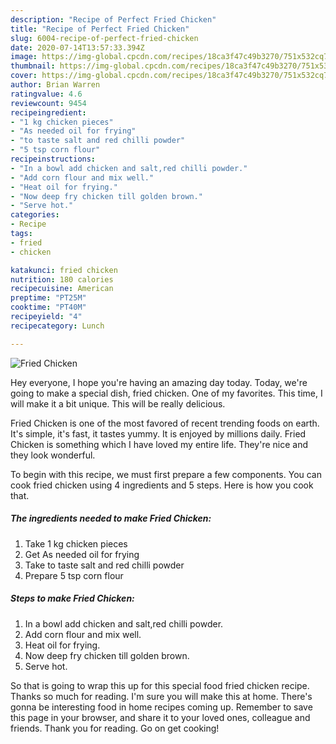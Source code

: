 ```yaml
---
description: "Recipe of Perfect Fried Chicken"
title: "Recipe of Perfect Fried Chicken"
slug: 6004-recipe-of-perfect-fried-chicken
date: 2020-07-14T13:57:33.394Z
image: https://img-global.cpcdn.com/recipes/18ca3f47c49b3270/751x532cq70/fried-chicken-recipe-main-photo.jpg
thumbnail: https://img-global.cpcdn.com/recipes/18ca3f47c49b3270/751x532cq70/fried-chicken-recipe-main-photo.jpg
cover: https://img-global.cpcdn.com/recipes/18ca3f47c49b3270/751x532cq70/fried-chicken-recipe-main-photo.jpg
author: Brian Warren
ratingvalue: 4.6
reviewcount: 9454
recipeingredient:
- "1 kg chicken pieces"
- "As needed oil for frying"
- "to taste salt and red chilli powder"
- "5 tsp corn flour"
recipeinstructions:
- "In a bowl add chicken and salt,red chilli powder."
- "Add corn flour and mix well."
- "Heat oil for frying."
- "Now deep fry chicken till golden brown."
- "Serve hot."
categories:
- Recipe
tags:
- fried
- chicken

katakunci: fried chicken 
nutrition: 180 calories
recipecuisine: American
preptime: "PT25M"
cooktime: "PT40M"
recipeyield: "4"
recipecategory: Lunch

---
```



![Fried Chicken](https://img-global.cpcdn.com/recipes/18ca3f47c49b3270/751x532cq70/fried-chicken-recipe-main-photo.jpg)

Hey everyone, I hope you're having an amazing day today. Today, we're going to make a special dish, fried chicken. One of my favorites. This time, I will make it a bit unique. This will be really delicious.

Fried Chicken is one of the most favored of recent trending foods on earth. It's simple, it's fast, it tastes yummy. It is enjoyed by millions daily. Fried Chicken is something which I have loved my entire life. They're nice and they look wonderful.




To begin with this recipe, we must first prepare a few components. You can cook fried chicken using 4 ingredients and 5 steps. Here is how you cook that.

<!--inarticleads1-->

##### The ingredients needed to make Fried Chicken:

1. Take 1 kg chicken pieces
1. Get As needed oil for frying
1. Take to taste salt and red chilli powder
1. Prepare 5 tsp corn flour




<!--inarticleads2-->

##### Steps to make Fried Chicken:

1. In a bowl add chicken and salt,red chilli powder.
1. Add corn flour and mix well.
1. Heat oil for frying.
1. Now deep fry chicken till golden brown.
1. Serve hot.




So that is going to wrap this up for this special food fried chicken recipe. Thanks so much for reading. I'm sure you will make this at home. There's gonna be interesting food in home recipes coming up. Remember to save this page in your browser, and share it to your loved ones, colleague and friends. Thank you for reading. Go on get cooking!

